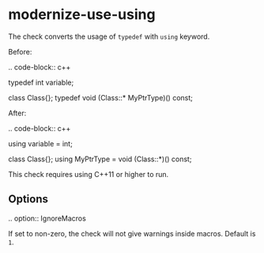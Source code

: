 modernize-use-using
===================

The check converts the usage of `typedef` with `using` keyword.

Before:

.. code-block:: c++

typedef int variable;

class Class{}; typedef void (Class::\* MyPtrType)() const;

After:

.. code-block:: c++

using variable = int;

class Class{}; using MyPtrType = void (Class::\*)() const;

This check requires using C++11 or higher to run.

Options
-------

.. option:: IgnoreMacros

If set to non-zero, the check will not give warnings inside macros.
Default is `1`.
